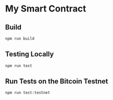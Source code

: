 # My Smart Contract

## Build

```sh
npm run build
```

## Testing Locally

```sh
npm run test
```

## Run Tests on the Bitcoin Testnet

```sh
npm run test:testnet
```
